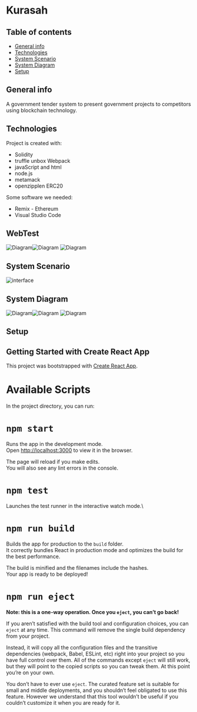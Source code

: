 # Kurasah



## Table of contents
* [General info](#general-info)
* [Technologies](#technologies)
* [System Scenario](#System-Scenario)
* [System Diagram](#system-Diagram)
* [Setup](#setup)

## General info
A government tender system to present government projects to competitors using blockchain technology.

	
## Technologies
Project is created with:
* Solidity 
* truffle unbox Webpack
* javaScript and html
* node.js
* metamack
* openzipplen ERC20

Some software we needed:
* Remix - Ethereum
* Visual Studio Code



## WebTest
![Diagram](https://up4net.com/uploads4/up4net.com163049619578792.jpg)![Diagram](https://up4net.com/uploads4/up4net.com163049619566521.jpg)
![Diagram](https://up4net.com/uploads4/up4net.com163049619586253.jpg)

## System Scenario

![interface](https://up4net.com/uploads4/up4net.com163043001566181.jpg)
	
  
## System Diagram
![Diagram](https://up4net.com/uploads4/up4net.com163043001571422.jpg)![Diagram](https://up4net.com/uploads4/up4net.com163043001583693.jpg)
![Diagram](https://up4net.com/uploads4/up4net.com163043001589924.jpg)


## Setup
## Getting Started with Create React App

This project was bootstrapped with [Create React App](https://github.com/facebook/create-react-app).

# Available Scripts

In the project directory, you can run:

# `npm start`

Runs the app in the development mode.\
Open [http://localhost:3000](http://localhost:3000) to view it in the browser.

The page will reload if you make edits.\
You will also see any lint errors in the console.

# `npm test`

Launches the test runner in the interactive watch mode.\

# `npm run build`

Builds the app for production to the `build` folder.\
It correctly bundles React in production mode and optimizes the build for the best performance.

The build is minified and the filenames include the hashes.\
Your app is ready to be deployed!

# `npm run eject`

**Note: this is a one-way operation. Once you `eject`, you can’t go back!**

If you aren’t satisfied with the build tool and configuration choices, you can `eject` at any time. This command will remove the single build dependency from your project.

Instead, it will copy all the configuration files and the transitive dependencies (webpack, Babel, ESLint, etc) right into your project so you have full control over them. All of the commands except `eject` will still work, but they will point to the copied scripts so you can tweak them. At this point you’re on your own.

You don’t have to ever use `eject`. The curated feature set is suitable for small and middle deployments, and you shouldn’t feel obligated to use this feature. However we understand that this tool wouldn’t be useful if you couldn’t customize it when you are ready for it.



